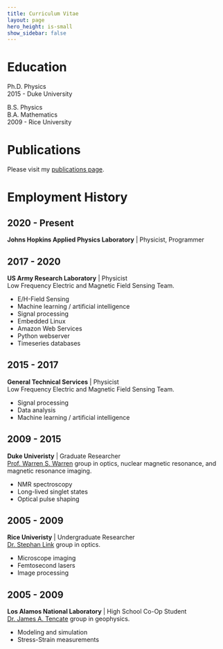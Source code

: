 ```yaml
---
title: Curriculum Vitae
layout: page
hero_height: is-small
show_sidebar: false
---
```


# Education

Ph.D. Physics <br/>
2015 - Duke University

B.S. Physics <br/>
B.A. Mathematics <br/>
2009 - Rice University

# Publications

Please visit my [publications page](/publications/).

# Employment History

## 2020 - Present

**Johns Hopkins Applied Physics Laboratory** | Physicist, Programmer

## 2017 - 2020

**US Army Research Laboratory** | Physicist <br/>
Low Frequency Electric and Magnetic Field Sensing Team.
- E/H-Field Sensing
- Machine learning / artificial intelligence
- Signal processing
- Embedded Linux
- Amazon Web Services
- Python webserver
- Timeseries databases

## 2015 - 2017

**General Technical Services** | Physicist <br/>
Low Frequency Electric and Magnetic Field Sensing Team.
- Signal processing
- Data analysis
- Machine learning / artificial intelligence

## 2009 - 2015

**Duke Univeristy** | Graduate Researcher <br/>
[Prof. Warren S. Warren](http://www.chem.duke.edu/~wwarren/) group in optics, nuclear magnetic resonance, and magnetic resonance imaging.
- NMR spectroscopy
- Long-lived singlet states
- Optical pulse shaping

## 2005 - 2009

**Rice Univeristy** | Undergraduate Researcher <br/>
[Dr. Stephan Link](https://slink.rice.edu/members/slink/) group in optics.
- Microscope imaging
- Femtosecond lasers
- Image processing


## 2005 - 2009

**Los Alamos National Laboratory** | High School Co-Op Student <br/>
[Dr. James A. Tencate](http://www.lanl.gov/orgs/ees/ees11/geophysics/staff/tencate/tencate.shtml) group in geophysics.
- Modeling and simulation
- Stress-Strain measurements
